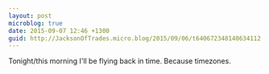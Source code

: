 ```yaml
---
layout: post
microblog: true
date: 2015-09-07 12:46 +1300
guid: http://JacksonOfTrades.micro.blog/2015/09/06/t640672348140634112.html
---
```

Tonight/this morning I'll be flying back in time. Because timezones.
